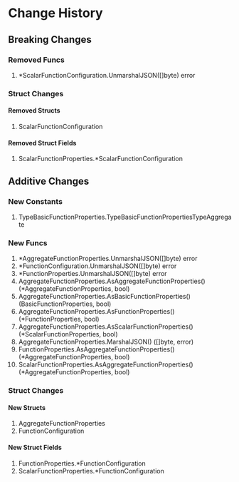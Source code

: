 # Change History

## Breaking Changes

### Removed Funcs

1. *ScalarFunctionConfiguration.UnmarshalJSON([]byte) error

### Struct Changes

#### Removed Structs

1. ScalarFunctionConfiguration

#### Removed Struct Fields

1. ScalarFunctionProperties.*ScalarFunctionConfiguration

## Additive Changes

### New Constants

1. TypeBasicFunctionProperties.TypeBasicFunctionPropertiesTypeAggregate

### New Funcs

1. *AggregateFunctionProperties.UnmarshalJSON([]byte) error
1. *FunctionConfiguration.UnmarshalJSON([]byte) error
1. *FunctionProperties.UnmarshalJSON([]byte) error
1. AggregateFunctionProperties.AsAggregateFunctionProperties() (*AggregateFunctionProperties, bool)
1. AggregateFunctionProperties.AsBasicFunctionProperties() (BasicFunctionProperties, bool)
1. AggregateFunctionProperties.AsFunctionProperties() (*FunctionProperties, bool)
1. AggregateFunctionProperties.AsScalarFunctionProperties() (*ScalarFunctionProperties, bool)
1. AggregateFunctionProperties.MarshalJSON() ([]byte, error)
1. FunctionProperties.AsAggregateFunctionProperties() (*AggregateFunctionProperties, bool)
1. ScalarFunctionProperties.AsAggregateFunctionProperties() (*AggregateFunctionProperties, bool)

### Struct Changes

#### New Structs

1. AggregateFunctionProperties
1. FunctionConfiguration

#### New Struct Fields

1. FunctionProperties.*FunctionConfiguration
1. ScalarFunctionProperties.*FunctionConfiguration
